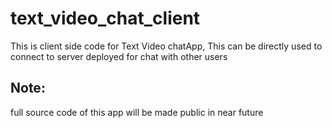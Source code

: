 # text_video_chat_client
This is client side code for Text Video chatApp, This can be directly used to connect to server deployed for chat with other users

## Note:
full source code of this app will be made public in near future
